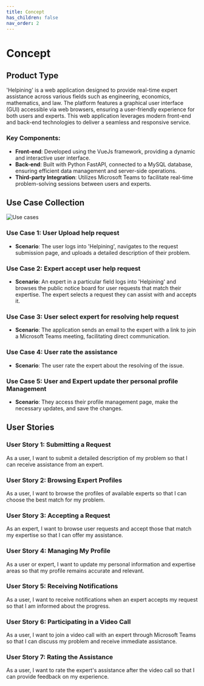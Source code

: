 ```yaml
---
title: Concept
has_children: false
nav_order: 2
---
```


# Concept

## Product Type

'Helpining' is a web application designed to provide real-time expert assistance across various fields such as engineering, economics, mathematics, and law. The platform features a graphical user interface (GUI) accessible via web browsers, ensuring a user-friendly experience for both users and experts. This web application leverages modern front-end and back-end technologies to deliver a seamless and responsive service.

### Key Components:
- **Front-end**: Developed using the VueJs framework, providing a dynamic and interactive user interface.
- **Back-end**: Built with Python FastAPI, connected to a MySQL database, ensuring efficient data management and server-side operations.
- **Third-party Integration**: Utilizes Microsoft Teams to facilitate real-time problem-solving sessions between users and experts.

## Use Case Collection
![Use cases](/report/pictures/useCase.png)

### Use Case 1: User Upload help request
- **Scenario**: The user logs into 'Helpining', navigates to the request submission page, and uploads a detailed description of their problem.


### Use Case 2: Expert accept user help request
- **Scenario**: An expert in a particular field logs into 'Helpining' and browses the public notice board for user requests that match their expertise. The expert selects a request they can assist with and accepts it.

### Use Case 3: User select expert for resolving help request
- **Scenario**: The application sends an email to the expert with a link to join a Microsoft Teams meeting, facilitating direct communication.

### Use Case 4: User rate the assistance
- **Scenario**: The user rate the expert about the resolving of the issue.

### Use Case 5: User and Expert update ther personal profile Management
- **Scenario**: They access their profile management page, make the necessary updates, and save the changes.

## User Stories

### User Story 1: Submitting a Request
As a user, I want to submit a detailed description of my problem so that I can receive assistance from an expert.

### User Story 2: Browsing Expert Profiles
As a user, I want to browse the profiles of available experts so that I can choose the best match for my problem.

### User Story 3: Accepting a Request
As an expert, I want to browse user requests and accept those that match my expertise so that I can offer my assistance.

### User Story 4: Managing My Profile
As a user or expert, I want to update my personal information and expertise areas so that my profile remains accurate and relevant.

### User Story 5: Receiving Notifications
As a user, I want to receive notifications when an expert accepts my request so that I am informed about the progress.

### User Story 6: Participating in a Video Call
As a user, I want to join a video call with an expert through Microsoft Teams so that I can discuss my problem and receive immediate assistance.

### User Story 7: Rating the Assistance
As a user, I want to rate the expert's assistance after the video call so that I can provide feedback on my experience.
